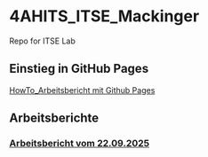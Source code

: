 # 4AHITS_ITSE_Mackinger

Repo for ITSE Lab

## Einstieg in GitHub Pages

[HowTo_Arbeitsbericht mit Github Pages](https://felix-mackinger.github.io/4AHITS_ITSE_Mackinger/berichte/1_HowTo_Bericht.html)


## Arbeitsberichte

### [Arbeitsbericht vom 22.09.2025](https://felix-mackinger.github.io/4AHITS_ITSE_Mackinger/berichte/2509022.html)


